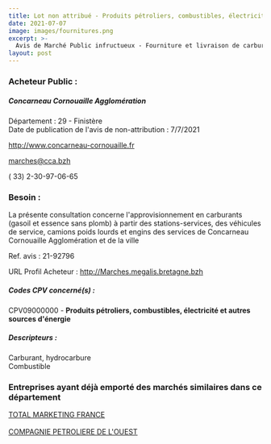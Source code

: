 ```yaml
---
title: Lot non attribué - Produits pétroliers, combustibles, électricité et autres sources d'énergie
date: 2021-07-07
image: images/fournitures.png
excerpt: >-
  Avis de Marché Public infructueux - Fourniture et livraison de carburants par cartes accréditives, et de combustibles
layout: post
---
```


### Acheteur Public :
##### Concarneau Cornouaille Agglomération
Département : 29 - Finistère<br/>
Date de publication de l'avis de non-attribution : 7/7/2021


http://www.concarneau-cornouaille.fr

marches@cca.bzh

( 33) 2-30-97-06-65
### Besoin :

La présente consultation concerne l'approvisionnement en carburants (gasoil et essence sans plomb) à partir des stations-services, des véhicules de service, camions poids lourds et engins des services de Concarneau Cornouaille Agglomération et de la ville

Ref. avis : 21-92796

URL Profil Acheteur : http://Marches.megalis.bretagne.bzh

##### Codes CPV concerné(s) :
CPV09000000 - **Produits pétroliers, combustibles, électricité et autres sources d'énergie** <br/>

##### Descripteurs :
Carburant, hydrocarbure <br/>
Combustible <br/>

### Entreprises ayant déjà emporté des marchés similaires dans ce département
<a href="/entreprise-571/siren-531680445">TOTAL MARKETING FRANCE</a><br/><br/>
<a href="/entreprise-581/siren-856802400">COMPAGNIE PETROLIERE DE L'OUEST</a><br/><br/>
